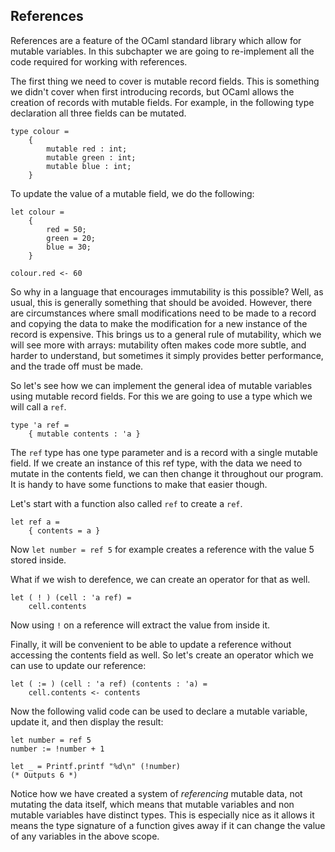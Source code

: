 ## References

References are a feature of the OCaml standard library which allow for mutable variables. In this subchapter we are going to re-implement all the code required for working with references.

The first thing we need to cover is mutable record fields. This is something we didn't cover when first introducing records, but OCaml allows the creation of records with mutable fields. For example, in the following type declaration all three fields can be mutated.

```
type colour =
    {
        mutable red : int;
        mutable green : int;
        mutable blue : int;
    }
```

To update the value of a mutable field, we do the following:

```
let colour =
    {
        red = 50;
        green = 20;
        blue = 30;
    }

colour.red <- 60
```

So why in a language that encourages immutability is this possible? Well, as usual, this is generally something that should be avoided. However, there are circumstances where small modifications need to be made to a record and copying the data to make the modification for a new instance of the record is expensive. This brings us to a general rule of mutability, which we will see more with arrays: mutability often makes code more subtle, and harder to understand, but sometimes it simply provides better performance, and the trade off must be made.

So let's see how we can implement the general idea of mutable variables using mutable record fields. For this we are going to use a type which we will call a `ref`.

```
type 'a ref =
    { mutable contents : 'a }
```

The `ref` type has one type parameter and is a record with a single mutable field. If we create an instance of this ref type, with the data we need to mutate in the contents field, we can then change it throughout our program. It is handy to have some functions to make that easier though.

Let's start with a function also called `ref` to create a `ref`.

```
let ref a =
    { contents = a }
```

Now `let number = ref 5` for example creates a reference with the value 5 stored inside.

What if we wish to derefence, we can create an operator for that as well.

```
let ( ! ) (cell : 'a ref) =
    cell.contents
```

Now using `!` on a reference will extract the value from inside it.

Finally, it will be convenient to be able to update a reference without accessing the contents field as well. So let's create an operator which we can use to update our reference:

```
let ( := ) (cell : 'a ref) (contents : 'a) =
    cell.contents <- contents
```

Now the following valid code can be used to declare a mutable variable, update it, and then display the result:

```
let number = ref 5
number := !number + 1

let _ = Printf.printf "%d\n" (!number)
(* Outputs 6 *)
```

Notice how we have created a system of *referencing* mutable data, not mutating the data itself, which means that mutable variables and non mutable variables have distinct types. This is especially nice as it allows it means the type signature of a function gives away if it can change the value of any variables in the above scope.